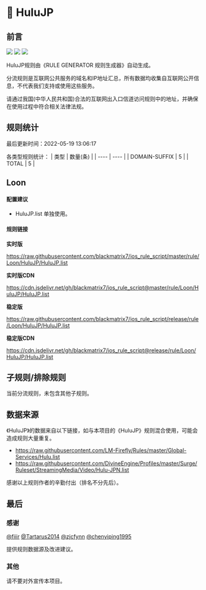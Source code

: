 # 🧸 HuluJP

## 前言

![](https://shields.io/badge/-移除重复规则-ff69b4) ![](https://shields.io/badge/-DOMAIN与DOMAIN--SUFFIX合并-green) ![](https://shields.io/badge/-IP--CIDR(6)合并-blueviolet) 

HuluJP规则由《RULE GENERATOR 规则生成器》自动生成。

分流规则是互联网公共服务的域名和IP地址汇总，所有数据均收集自互联网公开信息，不代表我们支持或使用这些服务。

请通过我国(中华人民共和国)合法的互联网出入口信道访问规则中的地址，并确保在使用过程中符合相关法律法规。

## 规则统计

最后更新时间：2022-05-19 13:06:17

各类型规则统计：
| 类型 | 数量(条)  | 
| ---- | ----  |
| DOMAIN-SUFFIX | 5  | 
| TOTAL | 5  | 


## Loon 

#### 配置建议
- HuluJP.list 单独使用。

#### 规则链接
**实时版**

https://raw.githubusercontent.com/blackmatrix7/ios_rule_script/master/rule/Loon/HuluJP/HuluJP.list

**实时版CDN**

https://cdn.jsdelivr.net/gh/blackmatrix7/ios_rule_script@master/rule/Loon/HuluJP/HuluJP.list

**稳定版**

https://raw.githubusercontent.com/blackmatrix7/ios_rule_script/release/rule/Loon/HuluJP/HuluJP.list

**稳定版CDN**

https://cdn.jsdelivr.net/gh/blackmatrix7/ios_rule_script@release/rule/Loon/HuluJP/HuluJP.list

## 子规则/排除规则


当前分流规则，未包含其他子规则。

## 数据来源

《HuluJP》的数据来自以下链接，如与本项目的《HuluJP》规则混合使用，可能会造成规则大量重复。

- https://raw.githubusercontent.com/LM-Firefly/Rules/master/Global-Services/Hulu.list
- https://raw.githubusercontent.com/DivineEngine/Profiles/master/Surge/Ruleset/StreamingMedia/Video/Hulu-JPN.list


感谢以上规则作者的辛勤付出（排名不分先后）。

## 最后

### 感谢

[@fiiir](https://github.com/fiiir) [@Tartarus2014](https://github.com/Tartarus2014) [@zjcfynn](https://github.com/zjcfynn) [@chenyiping1995](https://github.com/chenyiping1995) 

提供规则数据源及改进建议。

### 其他

请不要对外宣传本项目。